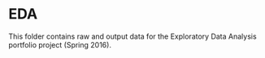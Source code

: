 # EDA
This folder contains raw and output data for the Exploratory Data Analysis portfolio project (Spring 2016).
